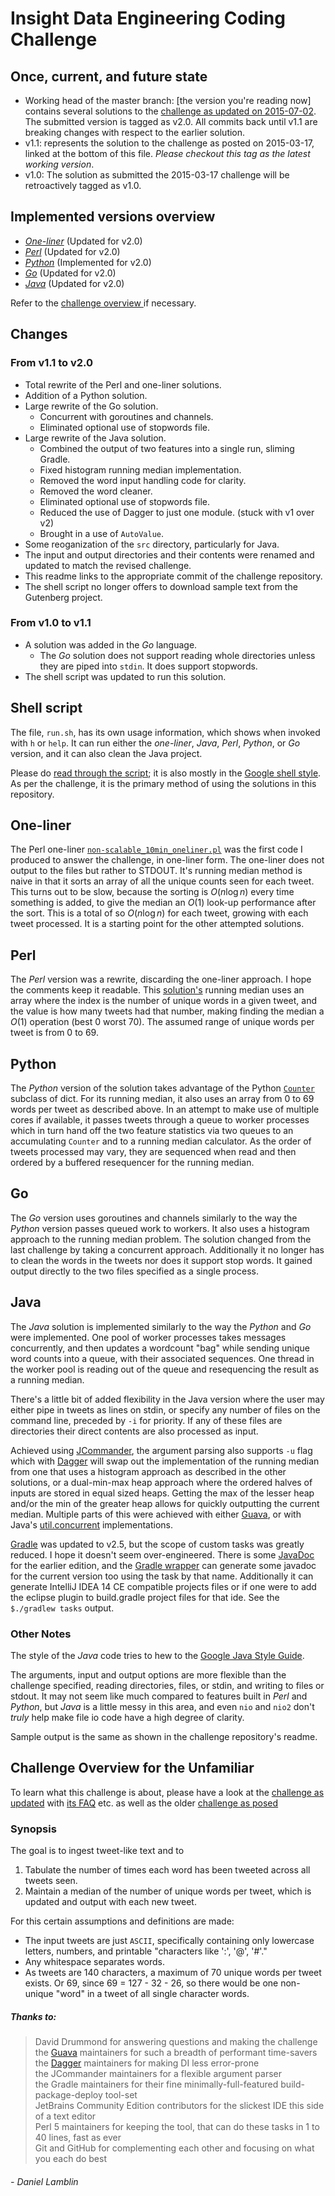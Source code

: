 Insight Data Engineering Coding Challenge
=========================================

Once, current, and future state
-------------------------------

- Working head of the master branch: [the version you're reading now]
contains several solutions to the [challenge as updated on 2015-07-02](#challenge-july). The submitted version is tagged as v2.0. All
commits back until v1.1 are breaking changes with respect to the earlier
solution.
- v1.1: represents the solution to the challenge as posted on 2015-03-17,
linked at the bottom of this file. *Please checkout this tag as the latest
working version*.
- v1.0: The solution as submitted the 2015-03-17 challenge will be retroactively
tagged as v1.0.

Implemented versions overview
-----------------------------

- [_One-liner_](#one-liner)
 (Updated for v2.0)
- [_Perl_](#perl)
 (Updated for v2.0)
- [_Python_](#python)
 (Implemented for v2.0)
- [_Go_](#go)
 (Updated for v2.0)
- [_Java_](#java)
 (Updated for v2.0)

Refer to the [challenge overview ](#challenge-overview-for-the-unfamiliar) if
necessary.

Changes
-------

### From v1.1 to v2.0 ###
- Total rewrite of the Perl and one-liner solutions.
- Addition of a Python solution.
- Large rewrite of the Go solution.
  - Concurrent with goroutines and channels.
  - Eliminated optional use of stopwords file.
- Large rewrite of the Java solution.
  - Combined the output of two features into a single run, sliming Gradle.
  - Fixed histogram running median implementation.
  - Removed the word input handling code for clarity.
  - Removed the word cleaner.
  - Eliminated optional use of stopwords file.
  - Reduced the use of Dagger to just one module. (stuck with v1 over v2)
  - Brought in a use of `AutoValue`.
- Some reoganization of the `src` directory, particularly for Java.
- The input and output directories and their contents were renamed and updated
  to match the revised challenge.
- This readme links to the appropriate commit of the challenge repository.
- The shell script no longer offers to download sample text from the Gutenberg
  project.

### From v1.0 to v1.1 ###
- A solution was added in the _Go_ language.
  - The _Go_ solution does not support reading whole directories unless they are
    piped into `stdin`. It does support stopwords.
- The shell script was updated to run this solution.

Shell script
------------
The file, `run.sh`, has its own usage information, which shows when
invoked with `h` or `help`. It can run either the _one-liner_, _Java_, _Perl_,
_Python_, or _Go_ version, and it can also clean the Java project.

Please do [read through the script][run]; it is also mostly in the
[Google shell style][shellstyle]. As per the challenge, it is the primary
method of using the solutions in this repository.

One-liner
----------
The Perl one-liner [`non-scalable_10min_oneliner.pl`][oneliner] was the first
code I produced to answer the challenge, in one-liner form.
The one-liner does not output to the files but rather to STDOUT. It's running
median method is naive in that it sorts an array of all the unique counts seen
for each tweet. This turns out to be slow, because the sorting is
$O(n \log n)$ every time something is added, to give the median an $O(1)$
look-up performance after the sort. This is a total of so $O(n \log n)$ for
each tweet, growing with each tweet processed. It is a starting point for
the other attempted solutions.

Perl
----
The _Perl_ version was a rewrite, discarding the one-liner approach.
I hope the comments keep it readable.
This [solution's][Perl] running median uses an array where the index is the
number of unique words in a given tweet, and the value is how many tweets had
that number, making finding the median a $O(1)$ operation (best 0 worst 70).
The assumed range of unique words per tweet is from 0 to 69.

Python
------
The _Python_ version of the solution takes advantage of the Python
[`Counter`][counter] subclass of dict. For its running median, it also uses
an array from 0 to 69 words per tweet as described above.
In an attempt to make use of multiple cores if available, it passes tweets
through a queue to worker processes which in turn hand off the two feature
statistics via two queues to an accumulating `Counter` and to a running median
calculator. As the order of tweets processed may vary, they are sequenced when
read and then ordered by a buffered resequencer for the running median.

Go
--
The _Go_ version uses goroutines and channels similarly to the way the _Python_
version passes queued work to workers.
It also uses a histogram approach to the running median problem.
The solution changed from the last challenge by taking a concurrent approach.
Additionally it no longer has to clean the words in the tweets nor does it
support stop words. It gained output directly to the two files specified as a
single process.

Java
----
The _Java_ solution is implemented similarly to the way the _Python_ and _Go_
were implemented. One pool of worker processes takes messages concurrently, and
then updates a wordcount "bag" while sending unique word counts into a queue,
with their associated sequences. One thread in the worker pool is reading out of
the queue and resequencing the result as a running median.

There's a little bit of added flexibility in the Java version where the user may
either pipe in tweets as lines on stdin, or specify any number of files on the
command line, preceded by `-i` for priority. If any of these files are
directories their direct contents are also processed as input.

Achieved using [JCommander][JCommander], the argument parsing also supports `-u`
flag which with [Dagger][dagger] will swap out the implementation of the running
median from one that uses a histogram approach as described in the other
solutions, or a dual-min-max heap approach where the ordered halves of inputs
are stored in equal sized heaps. Getting the max of the lesser heap and/or the
min of the greater heap allows for quickly outputting the current median.
Multiple parts of this were achieved with either [Guava][guava], or with Java's
[util.concurrent][concurrent] implementations.

[Gradle][gradle] was updated to v2.5, but the scope of custom tasks was greatly
reduced. I hope it doesn't seem over-engineered. There is some
[JavaDoc][javadoc] for the earlier edition, and the [Gradle wrapper][gradlew]
can generate some javadoc for the current version too using the task by that
name. Additionally it can generate IntelliJ IDEA 14 CE compatible projects files
or if one were to add the eclipse plugin to build.gradle project files for that
ide. See the `$./gradlew tasks` output.

### Other Notes ###
The style of the _Java_ code tries to hew to the
[Google Java Style Guide][javastyle].

The arguments, input and output options are more flexible than the challenge
specified, reading directories, files, or stdin, and writing to files or
stdout. It may not seem like much compared to features built in _Perl_ and
_Python_, but _Java_ is a little messy in this area, and even `nio` and `nio2`
don't _truly_ help make file io code have a high degree of clarity.

Sample output is the same as shown in the challenge repository's readme.

Challenge Overview for the Unfamiliar
--------------------------------------
To learn what this challenge is about, please have a look at the
[challenge as updated][challenge-july] with [its FAQ][faq] etc.
as well as the older [challenge as posed][challenge]

### Synopsis ###
The goal is to ingest tweet-like text and to

1. Tabulate the number of times each word has been tweeted across all tweets
   seen.
2. Maintain a median of the number of unique words per tweet, which is updated
   and output with each new tweet.

For this certain assumptions and definitions are made:
- The input tweets are just `ASCII`, specifically containing only lowercase
  letters, numbers, and printable "characters like ':', '@', '#'."
- Any whitespace separates words.
- As tweets are 140 characters, a maximum of 70 unique words per tweet exists.
Or 69, since 69 = 127 - 32 - 26, so there would be one non-unique "word" in a
tweet of all single character words.

##### Thanks to: #####
> David Drummond for answering questions and making the challenge  
> the [Guava][guava] maintainers for such a breadth of performant time-savers  
> the [Dagger][dagger] maintainers for making DI less error-prone  
> the JCommander maintainers for a flexible argument parser  
> the Gradle maintainers for their fine minimally-full-featured build-package-deploy tool-set  
> JetBrains Community Edition contributors for the slickest IDE this side of a text editor  
> Perl 5 maintainers for keeping the tool, that can do these tasks in 1 to 40 lines, fast as ever  
> Git and GitHub for complementing each other and focusing on what you each do best  

###### - Daniel Lamblin ######

[challenge]: https://github.com/InsightDataScience/cc-example/tree/0d01fc8f703930ce522536230a3829d618f9fe99 "Insight Data Science Coding Challenge Example"
[challenge-july]: https://github.com/InsightDataScience/cc-example/tree/1eb0b6e398c0ad069436e65f90dc6285c319acc1 "Insight Data Science Coding Challenge Example"
[faq]: https://github.com/InsightDataScience/cc-example#faq "Challenge FAQ"
[oneliner]: https://github.com/dlamblin/insight-data-engineering-code-challenge/blob/master/src/perl/non-scalable_10min_oneliner.pl
[Perl]: https://github.com/dlamblin/insight-data-engineering-code-challenge/blob/master/src/perl/tweetStats.pl "Perl running median unique words per line and word count"
[counter]: https://docs.python.org/3.4/library/collections.html#collections.Counter "A Counter is a dictionary where key counts are stored as the key values"
[JCommander]: http://jcommander.org "JCommander - Because life is too short to parse command line parameters"
[dagger]: http://square.github.io/dagger/ "Dagger"
[guava]: https://github.com/google/guava "com.google.common"
[concurrent]: http://docs.oracle.com/javase/7/docs/api/java/util/concurrent/package-summary.html "java.util.concurrent"
[gradle]: http://gradle.org/getting-started-gradle-java/ "Opensource build automation"
[gradlew]: https://spring.io/guides/gs/gradle/#_build_your_project_with_gradle_wrapper "The preferred way of starting a Gradle build"
[javastyle]: https://google-styleguide.googlecode.com/svn/trunk/javaguide.html "Google Java Style"
[run]: https://github.com/dlamblin/insight-data-engineering-code-challenge/blob/master/run.sh "run.sh"
[shellstyle]: https://google-styleguide.googlecode.com/svn/trunk/shell.xml "Google shell style guide"
[javadoc]: http://dlamblin.github.io/insight-data-engineering-code-challenge/javadoc/index.html "JavaDoc"
